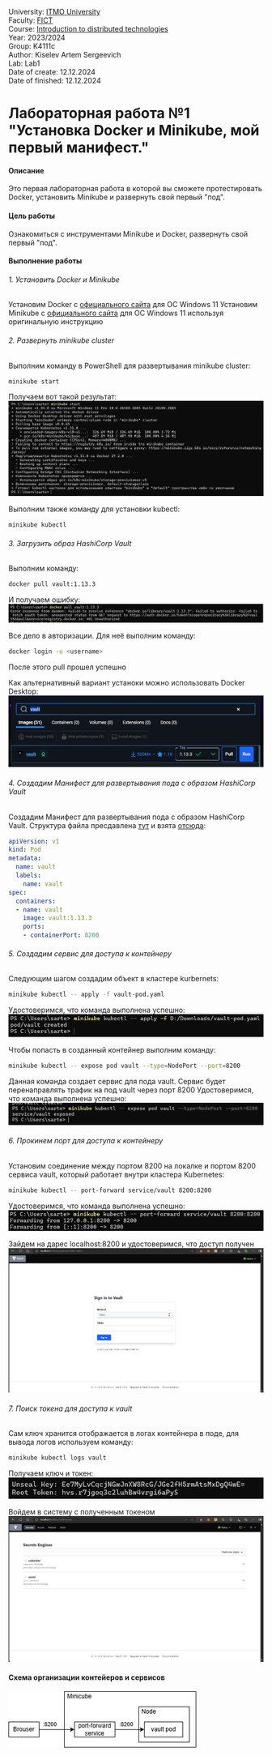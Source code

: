 University: [ITMO University](https://itmo.ru/ru/)  \
Faculty: [FICT](https://fict.itmo.ru)  \
Course: [Introduction to distributed technologies](https://github.com/itmo-ict-faculty/introduction-to-distributed-technologies)  \
Year: 2023/2024  \
Group: K4111c  \
Author: Kiselev Artem Sergeevich  \
Lab: Lab1  \
Date of create: 12.12.2024  \
Date of finished: 12.12.2024

# Лабораторная работа №1 "Установка Docker и Minikube, мой первый манифест."

#### Описание
Это первая лабораторная работа в которой вы сможете протестировать Docker, установить Minikube и развернуть свой первый "под".

#### Цель работы
Ознакомиться с инструментами Minikube и Docker, развернуть свой первый "под".

#### Выполнение работы
###### 1. Установить Docker и Minikube
Установим Docker с [официального сайта](https://www.docker.com/) для ОС Windows 11
Установим Minikube с [официального сайта](https://minikube.sigs.k8s.io/docs/start/) для ОС Windows 11 используя оригинальную инструкцию

###### 2. Развернуть minikube cluster
Выполним команду в PowerShell для развертывания minikube cluster:
```bash
minikube start
```
Получаем вот такой результат:
![img](./img/image_1.png)

Выполним также команду для установки kubectl:
```bash
minikube kubectl
```
###### 3. Загрузить образ HashiCorp Vault
Выполним команду:
```bash
docker pull vault:1.13.3
```

И получаем ошибку:
![img](./img/image_2.png)

Все дело в авторизации. Для неё выполним команду:
```bash
docker login -u <username>
```
После этого pull прошел успешно

Как альтернативный вариант устаноки можно использовать Docker Desktop:
![img](./img/image_3.png)
###### 4.  Создадим Манифест для развертывания пода с образом HashiCorp Vault
Создадим Манифест для развертывания пода с образом HashiCorp Vault. Структура файла пресдавлена [тут](../vault-pod.yaml) и взята [отсюда](https://hub.docker.com/_/vault/):
```yaml
apiVersion: v1
kind: Pod
metadata:
  name: vault
  labels:
    name: vault
spec:
  containers:
  - name: vault
    image: vault:1.13.3
    ports:
    - containerPort: 8200
```

###### 5. Создадим сервис для доступа к контейнеру
Следующим шагом создадим объект в кластере kurbernets:
```bash
minikube kubectl -- apply -f vault-pod.yaml
```

Удостоверимся, что команда выполнена успешно:
![img](./img/image_4.png)

Чтобы попасть в созданный контейнер выполним команду:
```bash
minikube kubectl -- expose pod vault --type=NodePort --port=8200
```
Данная команда создает сервис для пода vault. Сервис будет перенаправлять трафик на под vault через порт 8200
Удостоверимся, что команда выполнена успешно:
![img](./img/image_5.png)

###### 6. Прокинем порт для доступа к контейнеру
Установим соединение между портом 8200 на локалке и портом 8200 сервиса vault, который работает внутри кластера Kubernetes:
```bash
minikube kubectl -- port-forward service/vault 8200:8200
```

Удостоверимся, что команда выполнена успешно:
![img](./img/image_6.png)

Зайдем на дарес localhost:8200 и удостоверимся, что доступ получен
![img](./img/image_7.png)

###### 7. Поиск токена для доступа к vault
Сам ключ хранится отображается в логах контейнера в поде, для вывода логов используем команду:
```bash
minikube kubectl logs vault
```

Получаем ключ и токен:
![img](./img/image_8.png)

Войдем в систему с полученным токеном
![img](./img/image_9.png)

#### Схема организации контейеров и сервисов
![img](./img/image_10.png)